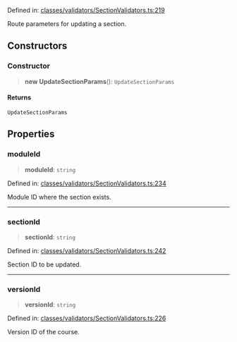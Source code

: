 Defined in: [classes/validators/SectionValidators.ts:219](https://github.com/continuousactivelearning/vibe/blob/ba7fd29459f44e164192b6f3b1178ced23288f0a/backend/src/modules/courses/classes/validators/SectionValidators.ts#L219)

Route parameters for updating a section.

## Constructors

### Constructor

> **new UpdateSectionParams**(): `UpdateSectionParams`

#### Returns

`UpdateSectionParams`

## Properties

### moduleId

> **moduleId**: `string`

Defined in: [classes/validators/SectionValidators.ts:234](https://github.com/continuousactivelearning/vibe/blob/ba7fd29459f44e164192b6f3b1178ced23288f0a/backend/src/modules/courses/classes/validators/SectionValidators.ts#L234)

Module ID where the section exists.

***

### sectionId

> **sectionId**: `string`

Defined in: [classes/validators/SectionValidators.ts:242](https://github.com/continuousactivelearning/vibe/blob/ba7fd29459f44e164192b6f3b1178ced23288f0a/backend/src/modules/courses/classes/validators/SectionValidators.ts#L242)

Section ID to be updated.

***

### versionId

> **versionId**: `string`

Defined in: [classes/validators/SectionValidators.ts:226](https://github.com/continuousactivelearning/vibe/blob/ba7fd29459f44e164192b6f3b1178ced23288f0a/backend/src/modules/courses/classes/validators/SectionValidators.ts#L226)

Version ID of the course.
